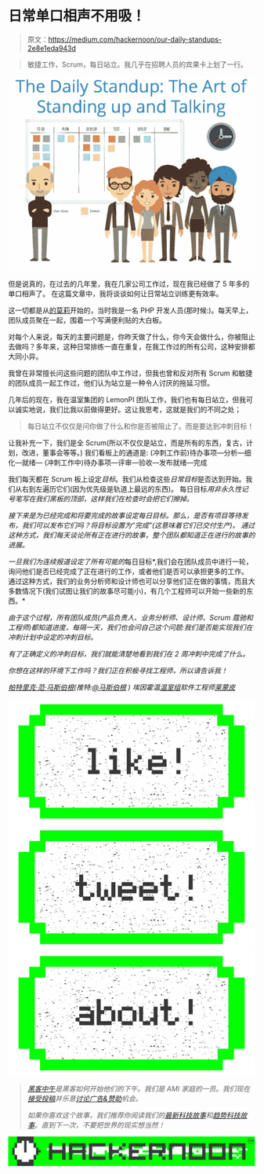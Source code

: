# 日常单口相声不用吸！

> 原文：<https://medium.com/hackernoon/our-daily-standups-2e8e1eda943d>

> 敏捷工作，Scrum，每日站立。我几乎在招聘人员的宾果卡上划了一行。

![](img/7ff69a21c84d1e876ea6e7b7b1bbbb62.png)

但是说真的，在过去的几年里，我在几家公司工作过，现在我已经做了 5 年多的单口相声了。
在这篇文章中，我将谈谈如何让日常站立训练更有效率。

这一切都是从[的莫莉](https://mollie.com/)开始的，当时我是一名 PHP 开发人员(那时候:)。每天早上，团队成员聚在一起，围着一个写满便利贴的大白板。

对每个人来说，每天的主要问题是，你昨天做了什么，你今天会做什么，你被阻止去做吗？多年来，这种日常排练一直在重复，在我工作过的所有公司，这种安排都大同小异。

我曾在非常擅长问这些问题的团队中工作过，但我也曾和反对所有 Scrum 和敏捷的团队成员一起工作过，他们认为站立是一种令人讨厌的拖延习惯。

几年后的现在，我在温室集团的 LemonPI 团队工作，我们也有每日站立，但我可以诚实地说，我们比我以前做得更好。这让我思考，这就是我们的不同之处；

> 每日站立不仅仅是问你做了什么和你是否被阻止了。而是要达到冲刺目标！

让我补充一下，我们是全 Scrum(所以不仅仅是站立，而是所有的东西，复古，计划，改进，董事会等等。)
我们看板上的通道是:
(冲刺工作前)待办事项—分析—细化—就绪—
(冲刺工作中)待办事项—评审—验收—发布就绪—完成

我们每天都在 Scrum 板上设定*目标*。我们从检查这些*日常目标*是否达到开始。我们从右到左遍历它们(因为优先级是轨道上最远的东西)。
每日目标*用非永久性记号笔写在我们黑板的顶部，这样我们在检查时会把它们擦掉。*

*接下来是为已经完成和将要完成的故事设定每日目标。那么，是否有项目等待发布，我们可以发布它们吗？将目标设置为“完成”(这意味着它们已交付生产)。
通过这种方式，我们每天谈论所有正在进行的故事，整个团队都知道正在进行的故事的进展。*

*一旦我们为连续报道设定了所有可能的*每日目标*,我们会在团队成员中进行一轮，询问他们是否已经完成了正在进行的工作，或者他们是否可以承担更多的工作。
通过这种方式，我们的业务分析师和设计师也可以分享他们正在做的事情，而且大多数情况下(我们试图让我们的故事尽可能小)，有几个工程师可以开始一些新的东西。*

*由于这个过程，所有团队成员(产品负责人、业务分析师、设计师、Scrum 蔻驰和工程师)都知道进度，每隔一天，我们也会问自己这个问题:我们是否能实现我们在冲刺计划中设定的冲刺目标。*

*有了正确定义的冲刺目标，我们就能清楚地看到我们在 2 周冲刺中完成了什么。*

*你想在这样的环境下工作吗？我们正在积极寻找工程师，所以请告诉我！*

*[帕特里克·范·马斯伯根](http://patrick.vanmarsbergen.com)(推特:[@马斯伯根](https://twitter.com/marsbergen) )
埃因霍温[温室组](http://www.greenhousegroup.com)软件工程师[莱蒙皮](http://www.lemonpi.io)*

*[![](img/50ef4044ecd4e250b5d50f368b775d38.png)](http://bit.ly/HackernoonFB)**[![](img/979d9a46439d5aebbdcdca574e21dc81.png)](https://goo.gl/k7XYbx)**[![](img/2930ba6bd2c12218fdbbf7e02c8746ff.png)](https://goo.gl/4ofytp)*

> *[黑客中午](http://bit.ly/Hackernoon)是黑客如何开始他们的下午。我们是 AMI 家庭的一员。我们现在[接受投稿](http://bit.ly/hackernoonsubmission)并乐意[讨论广告&赞助](mailto:partners@amipublications.com)机会。*
> 
> *如果你喜欢这个故事，我们推荐你阅读我们的[最新科技故事](http://bit.ly/hackernoonlatestt)和[趋势科技故事](https://hackernoon.com/trending)。直到下一次，不要把世界的现实想当然！*

*![](img/be0ca55ba73a573dce11effb2ee80d56.png)*